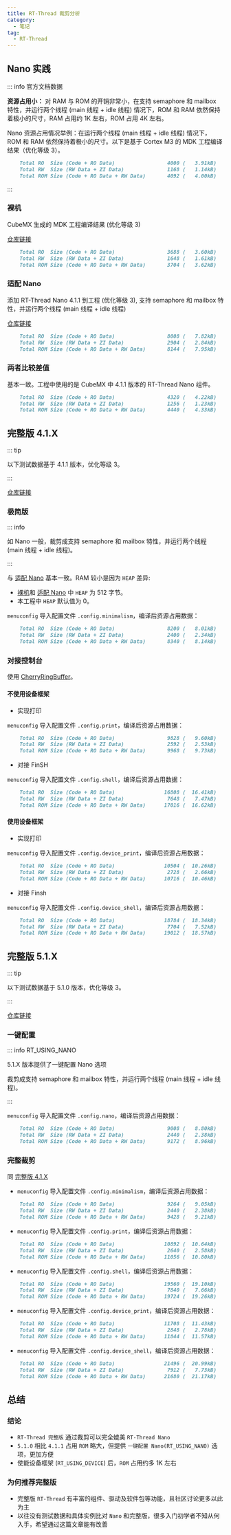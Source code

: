 ```yaml
---
title: RT-Thread 裁剪分析
category:
  - 笔记
tag:
  - RT-Thread
---
```


## Nano 实践

::: info 官方文档数据

**资源占用小：** 对 RAM 与 ROM 的开销非常小，在支持 semaphore 和 mailbox 特性，并运行两个线程 (main 线程 + idle 线程) 情况下，ROM 和 RAM 依然保持着极小的尺寸，RAM 占用约 1K 左右，ROM 占用 4K 左右。

Nano 资源占用情况举例：在运行两个线程 (main 线程 + idle 线程) 情况下，ROM 和 RAM 依然保持着极小的尺寸。以下是基于 Cortex M3 的 MDK 工程编译结果（优化等级 3）。

```md
    Total RO  Size (Code + RO Data)                 4000 (   3.91kB)
    Total RW  Size (RW Data + ZI Data)              1168 (   1.14kB)
    Total ROM Size (Code + RO Data + RW Data)       4092 (   4.00kB)
```

:::

### 裸机

CubeMX 生成的 MDK 工程编译结果 (优化等级 3)

[仓库链接](https://github.com/loogg/STM32F4_ATK_Explorer_NANO/tree/nos)

```md
    Total RO  Size (Code + RO Data)                 3688 (   3.60kB)
    Total RW  Size (RW Data + ZI Data)              1648 (   1.61kB)
    Total ROM Size (Code + RO Data + RW Data)       3704 (   3.62kB)
```

### 适配 Nano

添加 RT-Thread Nano 4.1.1 到工程 (优化等级 3), 支持 semaphore 和 mailbox 特性，并运行两个线程 (main 线程 + idle 线程)

[仓库链接](https://github.com/loogg/STM32F4_ATK_Explorer_NANO/tree/nano)

```md
    Total RO  Size (Code + RO Data)                 8008 (   7.82kB)
    Total RW  Size (RW Data + ZI Data)              2904 (   2.84kB)
    Total ROM Size (Code + RO Data + RW Data)       8144 (   7.95kB)
```

### 两者比较差值

基本一致。工程中使用的是 CubeMX 中 4.1.1 版本的 RT-Thread Nano 组件。

```md
    Total RO  Size (Code + RO Data)                 4320 (   4.22kB)
    Total RW  Size (RW Data + ZI Data)              1256 (   1.23kB)
    Total ROM Size (Code + RO Data + RW Data)       4440 (   4.33kB)
```

## 完整版 4.1.X

::: tip

以下测试数据基于 4.1.1 版本，优化等级 3。

:::

[仓库链接](https://github.com/loogg/STM32F4_ATK_Explorer_NANO/tree/rtt4.1.1)

### 极简版

::: info

如 Nano 一般，裁剪成支持 semaphore 和 mailbox 特性，并运行两个线程 (main 线程 + idle 线程)。

:::

与 [适配 Nano](#适配-nano) 基本一致。RAM 较小是因为 `HEAP` 差异:

- [裸机](#裸机)和 [适配 Nano](#适配-nano) 中 `HEAP` 为 512 字节。
- 本工程中 `HEAP` 默认值为 0。

`menuconfig` 导入配置文件 `.config.minimalism`，编译后资源占用数据：

```md
    Total RO  Size (Code + RO Data)                 8200 (   8.01kB)
    Total RW  Size (RW Data + ZI Data)              2400 (   2.34kB)
    Total ROM Size (Code + RO Data + RW Data)       8340 (   8.14kB)
```

### 对接控制台

使用 [CherryRingBuffer](https://github.com/cherry-embedded/CherryRB)。

#### 不使用设备框架

- 实现打印

`menuconfig` 导入配置文件 `.config.print`，编译后资源占用数据：

```md
    Total RO  Size (Code + RO Data)                 9828 (   9.60kB)
    Total RW  Size (RW Data + ZI Data)              2592 (   2.53kB)
    Total ROM Size (Code + RO Data + RW Data)       9968 (   9.73kB)
```

- 对接 FinSH

`menuconfig` 导入配置文件 `.config.shell`，编译后资源占用数据：

```md
    Total RO  Size (Code + RO Data)                16808 (  16.41kB)
    Total RW  Size (RW Data + ZI Data)              7648 (   7.47kB)
    Total ROM Size (Code + RO Data + RW Data)      17016 (  16.62kB)
```

#### 使用设备框架

- 实现打印

`menuconfig` 导入配置文件 `.config.device_print`，编译后资源占用数据：

```md
    Total RO  Size (Code + RO Data)                10504 (  10.26kB)
    Total RW  Size (RW Data + ZI Data)              2728 (   2.66kB)
    Total ROM Size (Code + RO Data + RW Data)      10716 (  10.46kB)
```

- 对接 Finsh

`menuconfig` 导入配置文件 `.config.device_shell`，编译后资源占用数据：

```md
    Total RO  Size (Code + RO Data)                18784 (  18.34kB)
    Total RW  Size (RW Data + ZI Data)              7704 (   7.52kB)
    Total ROM Size (Code + RO Data + RW Data)      19012 (  18.57kB)
```

## 完整版 5.1.X

::: tip

以下测试数据基于 5.1.0 版本，优化等级 3。

:::

[仓库链接](https://github.com/loogg/STM32F4_ATK_Explorer_NANO/tree/rtt5.1.0)

### 一键配置

::: info RT_USING_NANO

5.1.X 版本提供了一键配置 Nano 选项

裁剪成支持 semaphore 和 mailbox 特性，并运行两个线程 (main 线程 + idle 线程)。

:::

`menuconfig` 导入配置文件 `.config.nano`，编译后资源占用数据：

```md
    Total RO  Size (Code + RO Data)                 9008 (   8.80kB)
    Total RW  Size (RW Data + ZI Data)              2440 (   2.38kB)
    Total ROM Size (Code + RO Data + RW Data)       9172 (   8.96kB)
```

### 完整裁剪

同 [完整版 4.1.X](#完整版-4-1-x)

- `menuconfig` 导入配置文件 `.config.minimalism`，编译后资源占用数据：

```md
    Total RO  Size (Code + RO Data)                 9264 (   9.05kB)
    Total RW  Size (RW Data + ZI Data)              2440 (   2.38kB)
    Total ROM Size (Code + RO Data + RW Data)       9428 (   9.21kB)
```

- `menuconfig` 导入配置文件 `.config.print`，编译后资源占用数据：

```md
    Total RO  Size (Code + RO Data)                10892 (  10.64kB)
    Total RW  Size (RW Data + ZI Data)              2640 (   2.58kB)
    Total ROM Size (Code + RO Data + RW Data)      11056 (  10.80kB)
```

- `menuconfig` 导入配置文件 `.config.shell`，编译后资源占用数据：

```md
    Total RO  Size (Code + RO Data)                19560 (  19.10kB)
    Total RW  Size (RW Data + ZI Data)              7840 (   7.66kB)
    Total ROM Size (Code + RO Data + RW Data)      19724 (  19.26kB)
```

- `menuconfig` 导入配置文件 `.config.device_print`，编译后资源占用数据：

```md
    Total RO  Size (Code + RO Data)                11708 (  11.43kB)
    Total RW  Size (RW Data + ZI Data)              2848 (   2.78kB)
    Total ROM Size (Code + RO Data + RW Data)      11844 (  11.57kB)
```

- `menuconfig` 导入配置文件 `.config.device_shell`，编译后资源占用数据：

```md
    Total RO  Size (Code + RO Data)                21496 (  20.99kB)
    Total RW  Size (RW Data + ZI Data)              7912 (   7.73kB)
    Total ROM Size (Code + RO Data + RW Data)      21680 (  21.17kB)
```

## 总结

### 结论

- `RT-Thread 完整版` 通过裁剪可以完全媲美 `RT-Thread Nano`
- `5.1.0` 相比 `4.1.1` 占用 `ROM` 略大，但提供 `一键配置 Nano(RT_USING_NANO)` 选项，更加方便
- 使能设备框架 (`RT_USING_DEVICE`) 后，`ROM` 占用约多 1K 左右

### 为何推荐完整版

- 完整版 `RT-Thread` 有丰富的组件、驱动及软件包等功能，且社区讨论更多以此为主
- 以往没有测试数据和具体实例比对 `Nano` 和完整版，很多入门初学者不知从何入手，希望通过这篇文章能有改善
